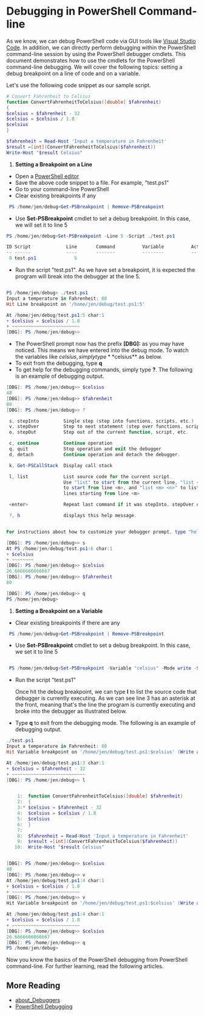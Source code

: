 # Debugging in PowerShell Command-line

As we know, we can debug PowerShell code via GUI tools like [Visual Studio Code](https://docs.microsoft.com/en-us/powershell/scripting/components/vscode/using-vscode?view=powershell-6#debugging-with-visual-studio-code). In addition, we can
directly perform debugging within the PowerShell command-line session by using the PowerShell debugger cmdlets. This document demonstrates how to use the cmdlets for the PowerShell command-line debugging. We will cover the following topics:
setting a debug breakpoint on a line of code and on a variable.

Let's use the following code snippet as our sample script.

```powershell
# Convert Fahrenheit to Celsius
function ConvertFahrenheitToCelsius([double] $fahrenheit)
{
$celsius = $fahrenheit - 32
$celsius = $celsius / 1.8
$celsius
}

$fahrenheit = Read-Host 'Input a temperature in Fahrenheit'
$result =[int](ConvertFahrenheitToCelsius($fahrenheit))
Write-Host "$result Celsius"
```

 1. **Setting a Breakpoint on a Line**

- Open a [PowerShell editor](README.md#powershell-editor)
- Save the above code snippet to a file. For example, "test.ps1"
- Go to your command-line PowerShell
- Clear existing breakpoints if any

```powershell
 PS /home/jen/debug>Get-PSBreakpoint | Remove-PSBreakpoint
```

- Use **Set-PSBreakpoint** cmdlet to set a debug breakpoint. In this case, we will set it to line 5

```powershell
PS /home/jen/debug>Set-PSBreakpoint -Line 5 -Script ./test.ps1

ID Script             Line       Command          Variable          Action
-- ------             ----       -------          --------          ------
 0 test.ps1              5
```

- Run the script "test.ps1". As we have set a breakpoint, it is expected the program will break into the debugger at the line 5.

```powershell

PS /home/jen/debug> ./test.ps1
Input a temperature in Fahrenheit: 80
Hit Line breakpoint on '/home/jen/debug/test.ps1:5'

At /home/jen/debug/test.ps1:5 char:1
+ $celsius = $celsius / 1.8
+ ~~~~~~~~~~~~~~~~~~~~~~~~~
[DBG]: PS /home/jen/debug>>
```

- The PowerShell prompt now has the prefix **[DBG]:** as you may have noticed. This means
 we have entered into the debug mode. To watch the variables like $celsius, simply type **$celsius** as below.
- To exit from the debugging, type **q**
- To get help for the debugging commands, simply type **?**. The following is an example of debugging output.

```PowerShell
[DBG]: PS /home/jen/debug>> $celsius
48
[DBG]: PS /home/jen/debug>> $fahrenheit
80
[DBG]: PS /home/jen/debug>> ?

 s, stepInto         Single step (step into functions, scripts, etc.)
 v, stepOver         Step to next statement (step over functions, scripts, etc.)
 o, stepOut          Step out of the current function, script, etc.

 c, continue         Continue operation
 q, quit             Stop operation and exit the debugger
 d, detach           Continue operation and detach the debugger.

 k, Get-PSCallStack  Display call stack

 l, list             List source code for the current script.
                     Use "list" to start from the current line, "list <m>"
                     to start from line <m>, and "list <m> <n>" to list <n>
                     lines starting from line <m>

 <enter>             Repeat last command if it was stepInto, stepOver or list

 ?, h                displays this help message.


For instructions about how to customize your debugger prompt, type "help about_prompt".

[DBG]: PS /home/jen/debug>> s
At PS /home/jen/debug/test.ps1:6 char:1
+ $celsius
+ ~~~~~~~~
[DBG]: PS /home/jen/debug>> $celsius
26.6666666666667
[DBG]: PS /home/jen/debug>> $fahrenheit
80

[DBG]: PS /home/jen/debug>> q
PS /home/jen/debug>

```

1. **Setting a Breakpoint on a Variable**
- Clear existing breakpoints if there are any

```powershell
 PS /home/jen/debug>Get-PSBreakpoint | Remove-PSBreakpoint
 ```

- Use **Set-PSBreakpoint** cmdlet to set a debug breakpoint. In this case, we set it to line 5

```powershell

 PS /home/jen/debug>Set-PSBreakpoint -Variable "celsius" -Mode write -Script ./test.ps1

```

- Run the script "test.ps1"

  Once hit the debug breakpoint, we can type **l** to list the source code that debugger is currently executing. As we can see line 3 has an asterisk at the front, meaning that's the line the program is currently executing and broke into the debugger as illustrated below.
- Type **q** to exit from the debugging mode. The following is an example of debugging output.

```powershell
./test.ps1
Input a temperature in Fahrenheit: 80
Hit Variable breakpoint on '/home/jen/debug/test.ps1:$celsius' (Write access)

At /home/jen/debug/test.ps1:3 char:1
+ $celsius = $fahrenheit - 32
+ ~~~~~~~~~~~~~~~~~~~~~~~~~~~
[DBG]: PS /home/jen/debug>> l


    1:  function ConvertFahrenheitToCelsius([double] $fahrenheit)
    2:  {
    3:* $celsius = $fahrenheit - 32
    4:  $celsius = $celsius / 1.8
    5:  $celsius
    6:  }
    7:
    8:  $fahrenheit = Read-Host 'Input a temperature in Fahrenheit'
    9:  $result =[int](ConvertFahrenheitToCelsius($fahrenheit))
   10:  Write-Host "$result Celsius"


[DBG]: PS /home/jen/debug>> $celsius
48
[DBG]: PS /home/jen/debug>> v
At /home/jen/debug/test.ps1:4 char:1
+ $celsius = $celsius / 1.8
+ ~~~~~~~~~~~~~~~~~~~~~~~~~
[DBG]: PS /home/jen/debug>> v
Hit Variable breakpoint on '/home/jen/debug/test.ps1:$celsius' (Write access)

At /home/jen/debug/test.ps1:4 char:1
+ $celsius = $celsius / 1.8
+ ~~~~~~~~~~~~~~~~~~~~~~~~~
[DBG]: PS /home/jen/debug>> $celsius
26.6666666666667
[DBG]: PS /home/jen/debug>> q
PS /home/jen/debug>

```

Now you know the basics of the PowerShell debugging from PowerShell command-line. For further learning, read the following articles.

## More Reading

- [about_Debuggers](https://docs.microsoft.com/powershell/module/microsoft.powershell.core/about/about_debuggers?view=powershell-6)
- [PowerShell Debugging](https://blogs.technet.microsoft.com/heyscriptingguy/tag/debugging/)
